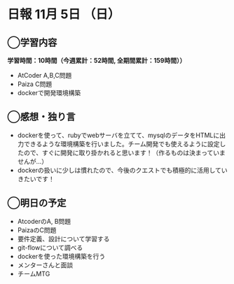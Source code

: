 # 日報  11月 5日 （日）

## ◯学習内容

**学習時間：10時間（今週累計：52時間, 全期間累計：159時間））**
- AtCoder A,B,C問題
- Paiza C問題
- dockerで開発環境構築

## ◯感想・独り言
- dockerを使って、rubyでwebサーバを立てて、mysqlのデータをHTMLに出力できるような環境構築を行いました。チーム開発でも使えるように設定したので、すぐに開発に取り掛かれると思います！（作るものは決まっていませんが...）
- dockerの扱いに少しは慣れたので、今後のクエストでも積極的に活用していきたいです！

## ◯明日の予定
- AtcoderのA, B問題
- PaizaのC問題
- 要件定義、設計について学習する
- git-flowについて調べる
- dockerを使った環境構築を行う
- メンターさんと面談
- チームMTG